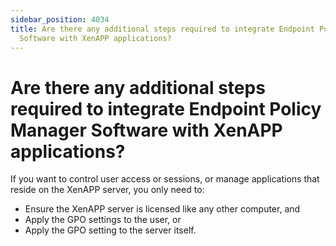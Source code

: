 ```yaml
---
sidebar_position: 4034
title: Are there any additional steps required to integrate Endpoint Policy Manager
  Software with XenAPP applications?
---
```


# Are there any additional steps required to integrate Endpoint Policy Manager Software with XenAPP applications?

If you want to control user access or sessions, or manage applications that reside on the XenAPP server, you only need to:

* Ensure the XenAPP server is licensed like any other computer, and
* Apply the GPO settings to the user, or
* Apply the GPO setting to the server itself.